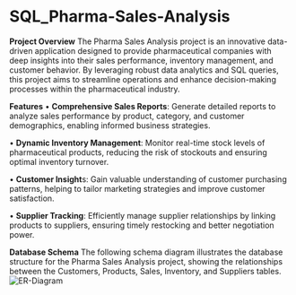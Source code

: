 # SQL_Pharma-Sales-Analysis
**Project Overview**
The Pharma Sales Analysis project is an innovative data-driven application designed to provide pharmaceutical companies with deep insights into their sales performance, inventory management, and customer behavior. By leveraging robust data analytics and SQL queries, this project aims to streamline operations and enhance decision-making processes within the pharmaceutical industry.

**Features**
•	**Comprehensive Sales Reports**: Generate detailed reports to analyze sales performance by product, category, and customer demographics, enabling informed business strategies.

•	**Dynamic Inventory Management**: Monitor real-time stock levels of pharmaceutical products, reducing the risk of stockouts and ensuring optimal inventory turnover.

•	**Customer Insight**s: Gain valuable understanding of customer purchasing patterns, helping to tailor marketing strategies and improve customer satisfaction.

•	**Supplier Tracking**: Efficiently manage supplier relationships by linking products to suppliers, ensuring timely restocking and better negotiation power.

**Database Schema**
The following schema diagram illustrates the database structure for the Pharma Sales Analysis project, showing the relationships between the Customers, Products, Sales, Inventory, and Suppliers tables. ![ER-Diagram](https://github.com/user-attachments/assets/84031d90-6275-4dc2-90b0-04bc24ae4e5a)







